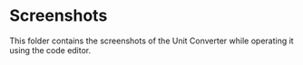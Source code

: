 # Screenshots
This folder contains the screenshots of the Unit Converter while operating it using the code editor.
